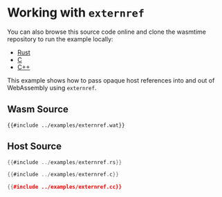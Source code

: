 # Working with `externref`

You can also browse this source code online and clone the wasmtime
repository to run the example locally:

* [Rust](https://github.com/bytecodealliance/wasmtime/blob/main/examples/externref.rs)
* [C](https://github.com/bytecodealliance/wasmtime/blob/main/examples/externref.c)
* [C++](https://github.com/bytecodealliance/wasmtime/blob/main/examples/externref.cc)

[code]: https://github.com/bytecodealliance/wasmtime/blob/main/examples/externref.rs

This example shows how to pass opaque host references into and out of WebAssembly using `externref`.

## Wasm Source

```wat
{{#include ../examples/externref.wat}}
```

## Host Source

<!-- langtabs-start -->

```rust
{{#include ../examples/externref.rs}}
```

```c
{{#include ../examples/externref.c}}
```

```cpp
{{#include ../examples/externref.cc}}
```

<!-- langtabs-end -->
